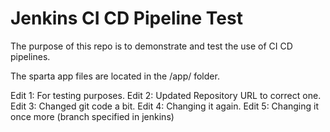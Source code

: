 # Jenkins CI CD Pipeline Test
The purpose of this repo is to demonstrate and test the use of CI CD pipelines.

The sparta app files are located in the /app/ folder.

Edit 1: For testing purposes.
Edit 2: Updated Repository URL to correct one.
Edit 3: Changed git code a bit.
Edit 4: Changing it again.
Edit 5: Changing it once more (branch specified in jenkins)
